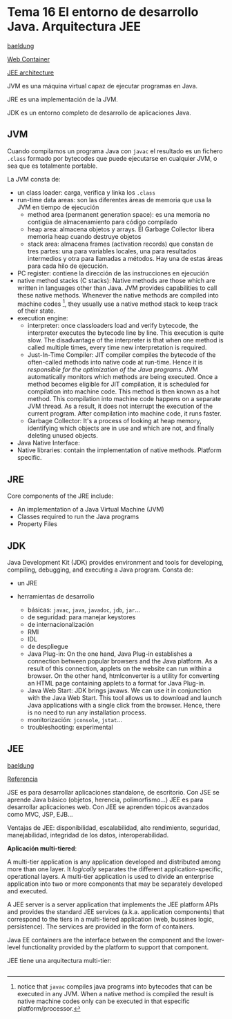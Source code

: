 # Tema 16 El entorno de desarrollo Java. Arquitectura JEE

[baeldung](https://www.baeldung.com/jvm-vs-jre-vs-jdk)

[Web Container](https://www.knowprogram.com/servlet/servlet-container/)

[JEE architecture](https://www.youtube.com/watch?v=5CVbtcHoVxA)

JVM es una máquina virtual capaz de ejecutar programas en Java.

JRE es una implementación de la JVM.

JDK es un entorno completo de desarrollo de aplicaciones Java.
## JVM

Cuando compilamos un programa Java con `javac` el resultado es un fichero `.class` formado por bytecodes que puede ejecutarse en 
cualquier JVM, o sea que es totalmente portable.

La JVM consta de:

- un class loader: carga, verifica y linka los `.class`
- run-time data areas: son las diferentes áreas de memoria que usa la JVM en tiempo de ejecución
  - method area (permanent generation space): es una memoria no contigüa de almacenamiento para código compilado
  - heap area: almacena objetos y arrays. El Garbage Collector libera memoria heap cuando destruye objetos
  - stack area: almacena frames (activation records) que constan de tres partes: una para variables locales, una para resultados 
    intermedios y otra para llamadas a métodos. Hay una de estas áreas para cada hilo de ejecución.
- PC register: contiene la dirección de las instrucciones en ejecución
- native method stacks (C stacks): Native methods are those which are written in languages other than Java. JVM provides capabilities 
  to call these native methods. Whenever the native methods are compiled into machine codes [^1], they usually use a native method stack to
  keep track of their state.
- execution engine:
  - interpreter: once classloaders load and verify bytecode, the interpreter executes the bytecode line by line. This execution is 
    quite slow. The disadvantage of the interpreter is that when one method is called multiple times, every time new interpretation is 
    required.
  - Just-In-Time Compiler: JIT compiler compiles the bytecode of the often-called methods into native code at run-time. Hence it is 
    *responsible for the optimization of the Java programs*.
    JVM automatically monitors which methods are being executed. Once a method becomes eligible for JIT compilation, it is scheduled 
    for compilation into machine code. This method is then known as a hot method. This compilation into machine code happens on a 
    separate JVM thread. As a result, it does not interrupt the execution of the current program. After compilation into machine code, 
    it runs faster.
  - Garbage Collector: It's a process of looking at heap memory, identifying which objects are in use and which are not, and finally 
  deleting unused objects.
- Java Native Interface:
- Native libraries: contain the implementation of native methods. Platform specific.




[^1]: notice that `javac` compiles java programs into bytecodes that can be executed in any JVM. When a native method is compiled the
result is native machine codes only can be executed in that especific platform/processor.
## JRE

Core components of the JRE include:

- An implementation of a Java Virtual Machine (JVM)
- Classes required to run the Java programs
- Property Files
## JDK

Java Development Kit (JDK) provides environment and tools for developing, compiling, debugging, and executing a Java program. Consta 
de:

- un JRE
- herramientas de desarrollo

  - básicas: `javac`, `java`, `javadoc`, `jdb`, `jar`...
  - de seguridad: para manejar keystores
  - de internacionalización
  - RMI
  - IDL
  - de despliegue
  - Java Plug-in: On the one hand, Java Plug-in establishes a connection between popular browsers and the Java platform. As a result of 
    this connection, applets on the website can run within a browser. On the other hand, htmlconverter is a utility for converting an 
    HTML page containing applets to a format for Java Plug-in.
  - Java Web Start: JDK brings javaws. We can use it in conjunction with the Java Web Start. This tool allows us to download and launch 
    Java applications with a single click from the browser. Hence, there is no need to run any installation process.
  - monitorización: `jconsole`, `jstat`...
  - troubleshooting: experimental
## JEE

[baeldung](https://www.baeldung.com/java-enterprise-evolution)

[Referencia](https://www.educba.com/java-ee-interview-questions/)

JSE es para desarrollar aplicaciones standalone, de escritorio. Con JSE se aprende Java básico (objetos, herencia, polimorfismo...)
JEE es para desarrollar aplicaciones web. Con JEE se aprenden tópicos avanzados como MVC, JSP, EJB...

Ventajas de JEE: disponibilidad, escalabilidad, alto rendimiento, seguridad, manejabilidad, integridad de los datos, interoperabilidad.

**Aplicación multi-tiered**:

A multi-tier application is any application developed and distributed among more than one layer. It *logically* separates the different 
application-specific, operational layers. A multi-tier application is used to divide an enterprise application into two or more 
components that may be separately developed and executed. 

A JEE server is a server application that implements the JEE platform APIs and provides the standard JEE services (a.k.a. application 
components) that correspond to the tiers in a multi-tiered application (web, bussines logic, persistence).
The services are provided in the form of containers.

Java EE containers are the interface between the component and the lower-level functionality provided by the platform to support that 
component.

JEE tiene una arquitectura multi-tier:

```{thumbnail} images/arquitecturaJEE.jpg
```
